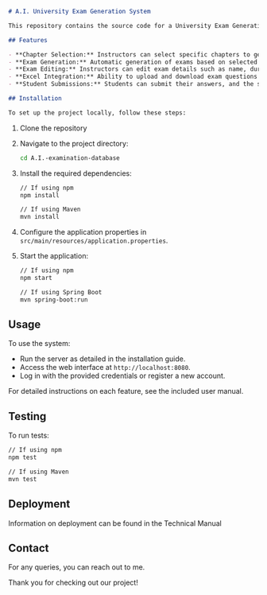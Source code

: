 ```markdown
# A.I. University Exam Generation System

This repository contains the source code for a University Exam Generation System. The system is designed to streamline the process of creating and managing exams, including question selection, exam generation, and export functionalities.

## Features

- **Chapter Selection:** Instructors can select specific chapters to generate exams.
- **Exam Generation:** Automatic generation of exams based on selected questions from the database.
- **Exam Editing:** Instructors can edit exam details such as name, duration, start time, and end time.
- **Excel Integration:** Ability to upload and download exam questions through Excel files.
- **Student Submissions:** Students can submit their answers, and the system evaluates and stores their submissions.

## Installation

To set up the project locally, follow these steps:
```
1. Clone the repository
2. Navigate to the project directory:
   ```bash
   cd A.I.-examination-database
   ```
3. Install the required dependencies:
   ```bash
   // If using npm
   npm install

   // If using Maven
   mvn install
   ```
4. Configure the application properties in `src/main/resources/application.properties`.

5. Start the application:
   ```bash
   // If using npm
   npm start

   // If using Spring Boot
   mvn spring-boot:run
   ```

## Usage

To use the system:

- Run the server as detailed in the installation guide.
- Access the web interface at `http://localhost:8080`.
- Log in with the provided credentials or register a new account.

For detailed instructions on each feature, see the included user manual.

## Testing

To run tests:

```bash
// If using npm
npm test

// If using Maven
mvn test
```

## Deployment

Information on deployment can be found in the Technical Manual

## Contact

For any queries, you can reach out to me.

Thank you for checking out our project!

```
